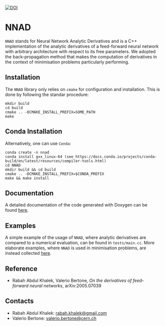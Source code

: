 [![DOI](https://zenodo.org/badge/170917214.svg)](https://zenodo.org/badge/latestdoi/170917214)
# NNAD

`NNAD` stands for Neural Network Analytic Derivatives and is a C++ implementation of the analytic derivatives of a feed-forward neural network with arbitrary architecture with respect to its free parameters. We adopted the back-propagation method that makes the computation of derivatives in the context of minimisation problems particularly performing.

## Installation

The `NNAD` library only relies on `cmake` for configuration and installation. This is done by following the standar procedure:
```
mkdir build
cd build
cmake .. -DCMAKE_INSTALL_PREFIX=SOME_PATH
make
```

## Conda Installation

Alternatively, one can use `Conda`:
```
conda create -n nnad
conda install gxx_linux-64 (see https://docs.conda.io/projects/conda-build/en/latest/resources/compiler-tools.html)
cd NNAD
mkdir build && cd build
cmake .. -DCMAKE_INSTALL_PREFIX=$CONDA_PREFIX
make && make install
```

## Documentation

A detailed documentation of the code generated with Doxygen can be found [here](https://vbertone.github.io/NNAD/html/index.html).

## Examples

A simple example of the usage of `NNAD`, where analytic derivatives are compared to a numerical evaluation, can be found in `tests/main.cc`. More elaborate examples, where `NNAD` is used in minimisation problems, are instead collected [here](https://github.com/rabah-khalek/NNAD-Interface).

## Reference

- Rabah Abdul Khalek, Valerio Bertone, *On the derivatives of feed-forward neural networks*, arXiv:2005.07039

## Contacts

- Rabah Abdul Khalek: rabah.khalek@gmail.com
- Valerio Bertone: valerio.bertone@cern.ch

